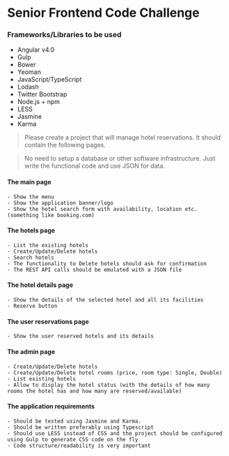 # Senior Frontend Code Challenge

### Frameworks/Libraries to be used
  * Angular v4.0
  * Gulp
  * Bower
  * Yeoman
  * JavaScript/TypeScript
  * Lodash
  * Twitter Bootstrap
  * Node.js + npm
  * LESS
  * Jasmine
  * Karma

>Please create a project that will manage hotel reservations.
>It should contain the following pages.

>No need to setup a database or other software infrastructure.
>Just write the functional code and use JSON for data.

#### The main page

    - Show the menu
    - Show the application banner/logo
    - Show the hotel search form with availability, location etc. (something like booking.com)

#### The hotels page

    - List the existing hotels
    - Create/Update/Delete hotels
    - Search hotels
    - The functionality to Delete hotels should ask for confirmation
    - The REST API calls should be emulated with a JSON file

#### The hotel details page

    - Show the details of the selected hotel and all its facilities
    - Reserve button

#### The user reservations page

    - Show the user reserved hotels and its details

#### The admin page

    - Create/Update/Delete hotels
    - Create/Update/Delete hotel rooms (price, room type: Single, Double)
    - List existing hotels
    - Allow to display the hotel status (with the details of how many rooms the hotel has and how many are reserved/available)
    
#### The application requirements
    - Should be tested using Jasmine and Karma.
    - Should be written preferably using Typescript
    - Should use LESS instead of CSS and the project should be configured using Gulp to generate CSS code on the fly
    - Code structure/readability is very important
